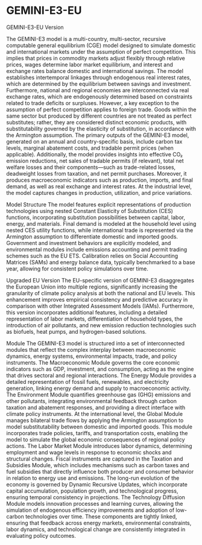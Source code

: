 # GEMINI-E3-EU
GEMINI-E3-EU Version

The GEMINI-E3 model is a multi-country, multi-sector, recursive computable general equilibrium (CGE) model designed to simulate domestic and international markets under the assumption of perfect competition. This implies that prices in commodity markets adjust flexibly through relative prices, wages determine labor market equilibrium, and interest and exchange rates balance domestic and international savings. The model establishes intertemporal linkages through endogenous real interest rates, which are determined by the equilibrium between savings and investment. Furthermore, national and regional economies are interconnected via real exchange rates, which are endogenously determined based on constraints related to trade deficits or surpluses. However, a key exception to the assumption of perfect competition applies to foreign trade. Goods within the same sector but produced by different countries are not treated as perfect substitutes; rather, they are considered distinct economic products, with substitutability governed by the elasticity of substitution, in accordance with the Armington assumption.
The primary outputs of the GEMINI-E3 model, generated on an annual and country-specific basis, include carbon tax levels, marginal abatement costs, and tradable permit prices (when applicable). Additionally, the model provides insights into effective CO₂ emission reductions, net sales of tradable permits (if relevant), total net welfare losses and their components—such as trade-related losses, deadweight losses from taxation, and net permit purchases. Moreover, it produces macroeconomic indicators such as production, imports, and final demand, as well as real exchange and interest rates. At the industrial level, the model captures changes in production, utilization, and price variations.
 
Model Structure
The model features explicit representations of production technologies using nested Constant Elasticity of Substitution (CES) functions, incorporating substitution possibilities between capital, labor, energy, and materials. Final demand is modeled at the household level using nested CES utility functions, while international trade is represented via the Armington assumption to differentiate domestic and imported goods. Government and investment behaviors are explicitly modeled, and environmental modules include emissions accounting and permit trading schemes such as the EU ETS. Calibration relies on Social Accounting Matrices (SAMs) and energy balance data, typically benchmarked to a base year, allowing for consistent policy simulations over time.
 
Upgraded EU Version
The EU-specific version of GEMINI-E3 disaggregates the European Union into multiple regions, significantly increasing the granularity of climate policy analysis at both the national and EU levels. This enhancement improves empirical consistency and predictive accuracy in comparison with other Integrated Assessment Models (IAMs). Furthermore, this version incorporates additional features, including a detailed representation of labor markets, differentiation of household types, the introduction of air pollutants, and new emission reduction technologies such as biofuels, heat pumps, and hydrogen-based solutions.
 
Module
The GEMINI-E3 model is structured into a set of interconnected modules that reflect the complex interplay between macroeconomic dynamics, energy systems, environmental impacts, trade, and policy instruments. The Macroeconomic Module governs the core economic indicators such as GDP, investment, and consumption, acting as the engine that drives sectoral and regional interactions. The Energy Module provides a detailed representation of fossil fuels, renewables, and electricity generation, linking energy demand and supply to macroeconomic activity. The Environment Module quantifies greenhouse gas (GHG) emissions and other pollutants, integrating environmental feedback through carbon taxation and abatement responses, and providing a direct interface with climate policy instruments.
At the international level, the Global Module manages bilateral trade flows by applying the Armington assumption to model substitutability between domestic and imported goods. This module incorporates trade policies, tariffs, and transportation costs, enabling the model to simulate the global economic consequences of regional policy actions. The Labor Market Module introduces labor dynamics, determining employment and wage levels in response to economic shocks and structural changes. Fiscal instruments are captured in the Taxation and Subsidies Module, which includes mechanisms such as carbon taxes and fuel subsidies that directly influence both producer and consumer behavior in relation to energy use and emissions.
The long-run evolution of the economy is governed by Dynamic Recursive Updates, which incorporate capital accumulation, population growth, and technological progress, ensuring temporal consistency in projections. The Technology Diffusion Module models innovation processes and learning curves, allowing the simulation of endogenous efficiency improvements and adoption of low-carbon technologies over time. These components are tightly linked, ensuring that feedback across energy markets, environmental constraints, labor dynamics, and technological change are consistently integrated in evaluating policy outcomes.
 
